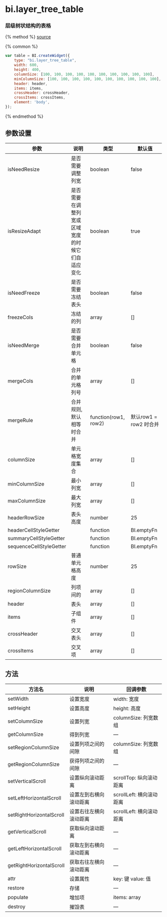 # bi.layer_tree_table

### 层级树状结构的表格

{% method %}
[source](https://jsfiddle.net/fineui/pqyuLoay/)

{% common %}
```javascript
var table = BI.createWidget({
    type: "bi.layer_tree_table",
    width: 600,
    height: 400,
    columnSize: [100, 100, 100, 100, 100, 100, 100, 100, 100, 100],
    minColumnSize: [100, 100, 100, 100, 100, 100, 100, 100, 100, 100],
    header: header,
    items: items,
    crossHeader: crossHeader,
    crossItems: crossItems,
    element: 'body',
});
```

{% endmethod %}

## 参数设置
| 参数                      | 说明                       | 类型                   | 默认值               |
| ----------------------- | ------------------------ | -------------------- | ----------------- |
| isNeedResize            | 是否需要调整列宽                 | boolean                 | false             |
| isResizeAdapt           | 是否需要在调整列宽或区域宽度的时候它们自适应变化 | boolean                 | true              |
| isNeedFreeze            | 是否需要冻结表头                 | boolean                 | false             |
| freezeCols              | 冻结的列                     | array                | []                |
| isNeedMerge             | 是否需要合并单元格                | boolean                 | false             |
| mergeCols               | 合并的单元格列号                 | array                | []                |
| mergeRule               | 合并规则, 默认相等时合并            | function(row1, row2) | 默认row1 = row2 时合并 |
| columnSize              | 单元格宽度集合                  | array                | []                |
| minColumnSize           | 最小列宽                     | array                | []                |
| maxColumnSize           | 最大列宽                     | array                | []                |
| headerRowSize           | 表头高度                     | number               | 25                |
| headerCellStyleGetter   |                          | function             | BI.emptyFn        |
| summaryCellStyleGetter  |                          | function             | BI.emptyFn        |
| sequenceCellStyleGetter |                          | function             | BI.emptyFn        |
| rowSize                 | 普通单元格高度                  | number               | 25                |
| regionColumnSize        | 列项间的                     | array                | []                |
| header                  | 表头                       | array                | []                |
| items                   | 子组件                      | array                | []                |
| crossHeader             | 交叉表头                     | array                | []                |
| crossItems              | 交叉项                      | array                | []                |



## 方法
| 方法名                      | 说明          | 回调参数               |
| ------------------------ | ----------- | ------------------ |
| setWidth                 | 设置宽度        | width: 宽度          |
| setHeight                | 设置高度        | height: 高度         |
| setColumnSize            | 设置列宽        | columnSize: 列宽数组   |
| getColumnSize            | 得到列宽        | —                  |
| setRegionColumnSize      | 设置列项之间的间隙   | columnSize: 列宽数组   |
| getRegionColumnSize      | 获得列项之间的间隙   | —                  |
| setVerticalScroll        | 设置纵向滚动距离    | scrollTop: 纵向滚动距离  |
| setLeftHorizontalScroll  | 设置左到右横向滚动距离 | scrollLeft: 横向滚动距离 |
| setRightHorizontalScroll | 设置右往左横向滚动距离 | scrollLeft: 横向滚动距离 |
| getVerticalScroll        | 获取纵向滚动距离    | —                  |
| getLeftHorizontalScroll  | 获取左到右横向滚动距离 | —                  |
| getRightHorizontalScroll | 获取右往左横向滚动距离 | —                  |
| attr                     | 设置属性        | key: 键   value: 值  |
| restore                  | 存储          | —                  |
| populate                 | 增加项         | items: array       |
| destroy                  | 摧毁表         | —                  |



